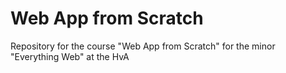 # Web App from Scratch

Repository for the course "Web App from Scratch" for the minor "Everything Web" at the HvA